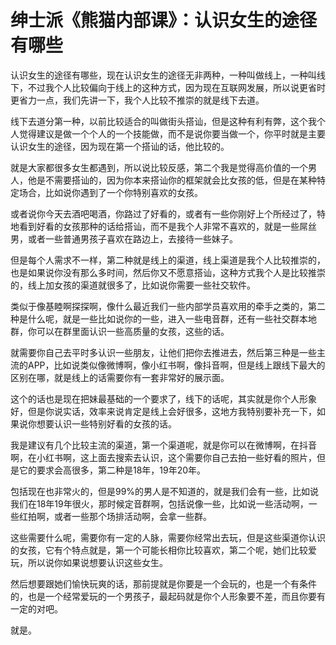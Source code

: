 # 绅士派《熊猫内部课》：认识女生的途径有哪些

认识女生的途径有哪些，现在认识女生的途径无非两种，一种叫做线上，一种叫线下，不过我个人比较偏向于线上的这种方式，因为现在互联网发展，所以说更省时更省力一点，我们先讲一下，我个人比较不推崇的就是线下去道。

线下去道分第一种，以前比较适合的叫做街头搭讪，但是这种有利有弊，这个我个人觉得建议是做一个个人的一个技能做，而不是说你要当做一个，你平时就是主要认识女生的途径，因为现在第一个搭讪的话，他比较的。

就是大家都很多女生都遇到，所以说比较反感，第二个我是觉得高价值的一个男人，他是不需要搭讪的，因为你本来搭讪你的框架就会比女孩的低，但是在某种特定场合，比如说你遇到了一个你特别喜欢的女孩。

或者说你今天去酒吧喝酒，你路过了好看的，或者有一些你刚好上个所经过了，特地看到好看的女孩那种的话给搭讪，而不是我个人非常不喜欢的，就是一些屌丝男，或者一些普通男孩子喜欢在路边上，去接待一些妹子。

但是每个人需求不一样，第二种就是线上的渠道，线上渠道是我个人比较推崇的，也是如果说你没有那么多时间，然后你又不愿意搭讪，这种方式我个人是比较推崇的，线上加女孩的渠道就很多了，比如说你需要一些社交软件。

类似于像基睦啊探探啊，像什么最近我们一些内部学员喜欢用的牵手之类的，第二种是什么呢，就是一些比如说你的一些，进入一些电音群，还有一些社交群本地群，你可以在群里面认识一些高质量的女孩，这些的话。

就需要你自己去平时多认识一些朋友，让他们把你去推进去，然后第三种是一些主流的APP，比如说类似像微博啊，像小红书啊，像抖音啊，但是线上跟线下最大的区别在哪，就是线上的话需要你有一套非常好的展示面。

这个的话也是现在把妹最基础的一个要求了，线下的话呢，其实就是你个人形象好，但是你说实话，效率来说肯定是线上会好很多，这地方我特别要补充一下，如果说你想要认识一些特别好看的女孩的话。

我是建议有几个比较主流的渠道，第一个渠道呢，就是你可以在微博啊，在抖音啊，在小红书啊，这上面去搜索去认识，这个需要你自己去拍一些好看的照片，但是它的要求会高很多，第二种是18年，19年20年。

包括现在也非常火的，但是99%的男人是不知道的，就是我们会有一些，比如说我们在18年19年很火，那时候定音群啊，包括说像一些，比如说一些活动啊，一些红拍啊，或者一些那个场排活动啊，会拿一些群。

这些需要什么呢，需要你有一定的人脉，需要你经常出去玩，但是这些渠道你认识的女孩，它有个特点就是，第一个可能长相你比较喜欢，第二个呢，她们比较爱玩，所以说你如果说想要认识这些女生。

然后想要跟她们愉快玩爽的话，那前提就是你要是一个会玩的，也是一个有条件的，也是一个经常爱玩的一个男孩子，最起码就是你个人形象要不差，而且你要有一定的对吧。

就是。